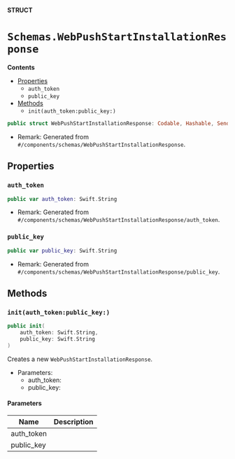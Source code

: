 **STRUCT**

# `Schemas.WebPushStartInstallationResponse`

**Contents**

- [Properties](#properties)
  - `auth_token`
  - `public_key`
- [Methods](#methods)
  - `init(auth_token:public_key:)`

```swift
public struct WebPushStartInstallationResponse: Codable, Hashable, Sendable
```

- Remark: Generated from `#/components/schemas/WebPushStartInstallationResponse`.

## Properties
### `auth_token`

```swift
public var auth_token: Swift.String
```

- Remark: Generated from `#/components/schemas/WebPushStartInstallationResponse/auth_token`.

### `public_key`

```swift
public var public_key: Swift.String
```

- Remark: Generated from `#/components/schemas/WebPushStartInstallationResponse/public_key`.

## Methods
### `init(auth_token:public_key:)`

```swift
public init(
    auth_token: Swift.String,
    public_key: Swift.String
)
```

Creates a new `WebPushStartInstallationResponse`.

- Parameters:
  - auth_token:
  - public_key:

#### Parameters

| Name | Description |
| ---- | ----------- |
| auth_token |  |
| public_key |  |